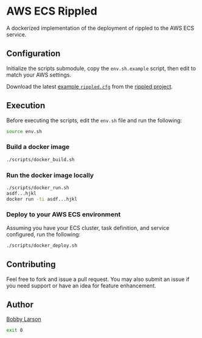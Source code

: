 # AWS ECS Rippled

A dockerized implementation of the deployment of rippled to the AWS ECS service.


## Configuration

Initialize the scripts submodule, copy the `env.sh.example` script, then edit to match your AWS settings.

Download the latest [example `rippled.cfg`](https://github.com/ripple/rippled/blob/develop/doc/rippled-example.cfg) from the [rippled project](https://github.com/ripple/rippled).


## Execution

Before executing the scripts, edit the `env.sh` file and run the following:

```bash
source env.sh
```


### Build a docker image

```bash
./scripts/docker_build.sh
```

### Run the docker image locally
```bash
./scripts/docker_run.sh
asdf...hjkl
docker run -ti asdf...hjkl
```

### Deploy to your AWS ECS environment

Assuming you have your ECS cluster, task definition, and service configured, run the following:

```bash
./scripts/docker_deploy.sh
```


## Contributing

Feel free to fork and issue a pull request.  You may also submit an issue if you need support or have an idea for feature enhancement.


## Author

[Bobby Larson](http://bobby.social)


```bash
exit 0
```
